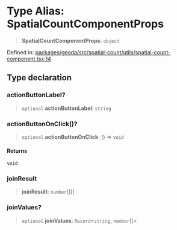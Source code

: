 # Type Alias: SpatialCountComponentProps

> **SpatialCountComponentProps**: `object`

Defined in: [packages/geoda/src/spatial-count/utils/spatial-count-component.tsx:14](https://github.com/GeoDaCenter/openassistant/blob/ae6e39c15b60e7a98a21d90a5bbeff5dc44c1295/packages/geoda/src/spatial-count/utils/spatial-count-component.tsx#L14)

## Type declaration

### actionButtonLabel?

> `optional` **actionButtonLabel**: `string`

### actionButtonOnClick()?

> `optional` **actionButtonOnClick**: () => `void`

#### Returns

`void`

### joinResult

> **joinResult**: `number`[][]

### joinValues?

> `optional` **joinValues**: `Record`\<`string`, `number`[]\>

